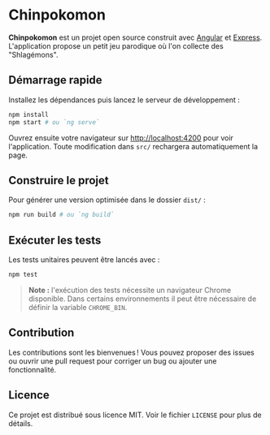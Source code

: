# Chinpokomon

**Chinpokomon** est un projet open source construit avec [Angular](https://angular.dev) et [Express](https://expressjs.com). L'application propose un petit jeu parodique où l'on collecte des "Shlagémons".

## Démarrage rapide

Installez les dépendances puis lancez le serveur de développement :

```bash
npm install
npm start # ou `ng serve`
```

Ouvrez ensuite votre navigateur sur [http://localhost:4200](http://localhost:4200) pour voir l'application. Toute modification dans `src/` rechargera automatiquement la page.

## Construire le projet

Pour générer une version optimisée dans le dossier `dist/` :

```bash
npm run build # ou `ng build`
```

## Exécuter les tests

Les tests unitaires peuvent être lancés avec :

```bash
npm test
```

> **Note :** l'exécution des tests nécessite un navigateur Chrome disponible. Dans certains environnements il peut être nécessaire de définir la variable `CHROME_BIN`.

## Contribution

Les contributions sont les bienvenues ! Vous pouvez proposer des issues ou ouvrir une pull request pour corriger un bug ou ajouter une fonctionnalité.

## Licence

Ce projet est distribué sous licence MIT. Voir le fichier `LICENSE` pour plus de détails.
